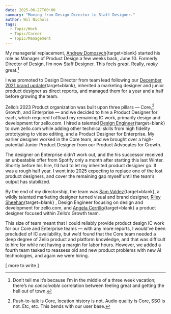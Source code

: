 ```yaml
---
date: 2025-06-27T00:00
summary: "Moving from Design Director to Staff Designer."
author: Wil Nichols
tags:
  - Topic/Work
  - Topic/Career
  - Topic/Management
---
```


My managerial replacement, [Andrew Domozych](https://www.linkedin.com/in/andrew-domozych){target=blank}  started his role as Manager of Product Design a few weeks back, June 10. Formerly Director of Design, I’m now Staff Designer. This feels _great._ Really, _really_ great.[^1]  

I was promoted to Design Director from team lead following our [December 2021 brand update](https://blog.zello.com/zello-celebrates-10-years-with-a-new-look){target=blank}, inherited a marketing designer and junior product designer as direct reports, and managed them for a year and a half before growing the team. 

Zello’s 2023 Product organization was built upon three pillars — Core,[^2] Growth, and Enterprise — and we decided to hire a Product Designer for each, which required I offload my remaining IC work, primarily design and development for zello.com. I hired a talented [Design Engineer](https://rileysheehan.co){target=blank} to own zello.com while adding other technical skills from high fidelity prototyping to video editing, and a Product Designer for Enterprise. My earlier designer worked in the Core team, and we brought over a high-potential Junior Product Designer from our Product Advocates for Growth.

The designer on Enterprise didn’t work out, and the his successor received an unbeatable offer from Spotify only a month after starting this last Winter. Shortly before his hire, I’d had to let my inherited product designer go. It was a rough half year. I went into 2025 expecting to replace one of the lost product designers, and cover the remaining gap myself until the team’s output has stabilized.

By the end of my directorship, the team was [Sam Valdez](https://www.linkedin.com/in/valdezsamanthaj){target=blank}, a wildly talented marketing designer turned visual and brand designer, [Riley Sheehan](https://rileysheehan.co){target=blank} , Design Engineer focusing on design and development for zello.com, and [Angela Cerrillo](https://www.linkedin.com/in/angela-cerrillo){target=blank} a product designer focused within Zello’s Growth team.

This size of team meant that I could reliably provide product design IC work for our Core and Enterprise teams — with any more reports, I would’ve been precluded of IC availability, but we’d found that the Core team needed a deep degree of Zello product and platform knowledge, and that was difficult to hire for while not having a margin for labor hours. However, we added a fourth team tasked to reassess old and new product problems with new AI technologies, and again we were hiring.

[ more to write ]

[^1]: Don’t tell me it’s because I’m in the middle of a three week vacation; there’s no _conceivable_ correlation between feeling great and getting the hell out of town.
[^2]: Push-to-talk is Core, location history is not. Audio quality is Core, SSO is not. Etc, etc. This bends with our user base. 
